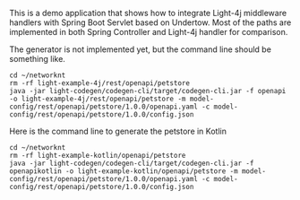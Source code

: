 This is a demo application that shows how to integrate Light-4j middleware handlers with Spring Boot Servlet based on Undertow. Most of the paths are implemented in both Spring Controller and Light-4j handler for comparison. 

The generator is not implemented yet, but the command line should be something like.

```
cd ~/networknt
rm -rf light-example-4j/rest/openapi/petstore
java -jar light-codegen/codegen-cli/target/codegen-cli.jar -f openapi -o light-example-4j/rest/openapi/petstore -m model-config/rest/openapi/petstore/1.0.0/openapi.yaml -c model-config/rest/openapi/petstore/1.0.0/config.json
```

Here is the command line to generate the petstore in Kotlin

```
cd ~/networknt
rm -rf light-example-kotlin/openapi/petstore
java -jar light-codegen/codegen-cli/target/codegen-cli.jar -f openapikotlin -o light-example-kotlin/openapi/petstore -m model-config/rest/openapi/petstore/1.0.0/openapi.yaml -c model-config/rest/openapi/petstore/1.0.0/config.json
```
